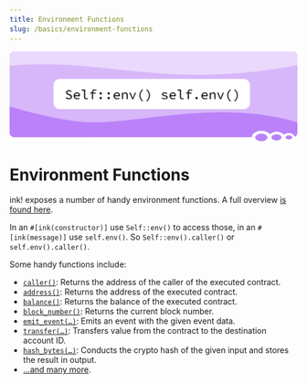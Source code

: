 ```yaml
---
title: Environment Functions
slug: /basics/environment-functions
---
```


![Env Function Title Picture](/img/title/env-function.svg)

# Environment Functions

ink! exposes a number of handy environment functions.
A full overview [is found here](https://docs.rs/ink_env/6.0.0/ink_env/#functions).

In an `#[ink(constructor)]`  use `Self::env()` to access those,
in an `#[ink(message)]` use `self.env()`.
So `Self::env().caller()` or `self.env().caller()`.

Some handy functions include:

* [`caller()`](https://docs.rs/ink_env/6.0.0/ink_env/fn.caller.html): Returns the address of the caller of the executed contract.
* [`address()`](https://docs.rs/ink_env/6.0.0/ink_env/fn.address.html): Returns the address of the executed contract.
* [`balance()`](https://docs.rs/ink_env/6.0.0/ink_env/fn.balance.html): Returns the balance of the executed contract.
* [`block_number()`](https://docs.rs/ink_env/6.0.0/ink_env/fn.block_number.html): Returns the current block number.
* [`emit_event(…)`](https://docs.rs/ink_env/6.0.0/ink_env/fn.emit_event.html): Emits an event with the given event data.
* [`transfer(…)`](https://docs.rs/ink_env/6.0.0/ink_env/fn.transfer.html): Transfers value from the contract to the destination account ID.
* [`hash_bytes(…)`](https://docs.rs/ink_env/6.0.0/ink_env/fn.hash_bytes.html): Conducts the crypto hash of the given input and stores the result in output.
* […and many more](https://docs.rs/ink_env/6.0.0/ink_env/#functions).
